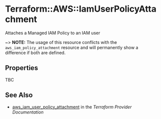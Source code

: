 # Terraform::AWS::IamUserPolicyAttachment

Attaches a Managed IAM Policy to an IAM user

~> **NOTE:** The usage of this resource conflicts with the `aws_iam_policy_attachment` resource and will permanently show a difference if both are defined.

## Properties

TBC

## See Also

* [aws_iam_user_policy_attachment](https://www.terraform.io/docs/providers/aws/r/iam_user_policy_attachment.html) in the _Terraform Provider Documentation_